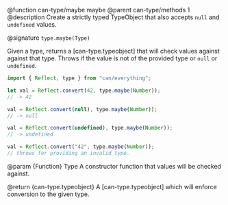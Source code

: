 @function can-type/maybe maybe
@parent can-type/methods 1
@description Create a strictly typed TypeObject that also accepts `null` and `undefined` values.

@signature `type.maybe(Type)`

Given a type, returns a [can-type.typeobject] that will check values against against that type. Throws if the value is not of the provided type or `null` or `undefined`.

```js
import { Reflect, type } from "can/everything";

let val = Reflect.convert(42, type.maybe(Number));
// -> 42

val = Reflect.convert(null), type.maybe(Number));
// -> null

val = Reflect.convert(undefined), type.maybe(Number));
// -> undefined

val = Reflect.convert("42", type.maybe(Number));
// throws for providing an invalid type.
```

@param {Function} Type A constructor function that values will be checked against.

@return {can-type.typeobject} A [can-type.typeobject] which will enforce conversion to the given type.

